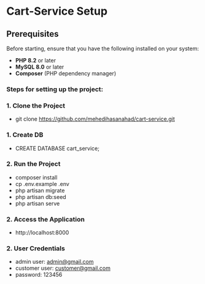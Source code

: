 # Cart-Service Setup

## Prerequisites

Before starting, ensure that you have the following installed on your system:

- **PHP 8.2** or later
- **MySQL 8.0** or later
- **Composer** (PHP dependency manager)

### Steps for setting up the project:

### 1. **Clone the Project**
- git clone https://github.com/mehedihasanahad/cart-service.git

### 1. **Create DB**
- CREATE DATABASE cart_service;

### 2. **Run the Project**
- composer install
- cp .env.example .env
- php artisan migrate
- php artisan db:seed
- php artisan serve

### 2. **Access the Application**
- http://localhost:8000

### 2. **User Credentials**
- admin user: admin@gmail.com
- customer user: customer@gmail.com
- password: 123456